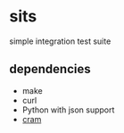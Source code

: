# sits
simple integration test suite

## dependencies

* make
* curl
* Python with json support
* [cram][cram]

[cram]: https://pypi.python.org/pypi/cram
